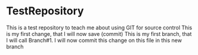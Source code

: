 # TestRepository
This is a test repository to teach me about using GIT for source control
This is my first change, that I will now save (commit)
This is my first branch, that I will call Branch#1. I will now commit this change on this file in this new branch
